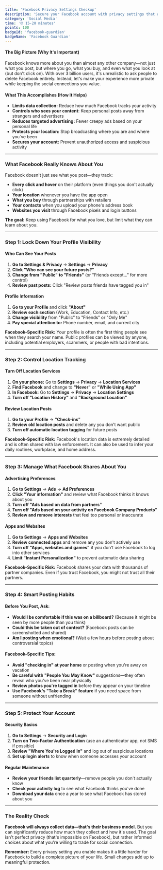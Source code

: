 ```yaml
---
title: 'Facebook Privacy Settings Checkup'
description: 'Secure your Facebook account with privacy settings that actually matter, without losing the social connection you value.'
category: 'Social Media'
time: '⏰ 15-20 minutes'
points: 100
badgeId: 'facebook-guardian'
badgeName: 'Facebook Guardian'
---
```


#### The Big Picture (Why It's Important)
Facebook knows more about you than almost any other company—not just what you post, but where you go, what you buy, and even what you look at (but don't click on). With over 3 billion users, it's unrealistic to ask people to delete Facebook entirely. Instead, let's make your experience more private while keeping the social connections you value.

#### What This Accomplishes (How It Helps)
* **Limits data collection:** Reduce how much Facebook tracks your activity
* **Controls who sees your content:** Keep personal posts away from strangers and advertisers
* **Reduces targeted advertising:** Fewer creepy ads based on your personal life
* **Protects your location:** Stop broadcasting where you are and where you've been
* **Secures your account:** Prevent unauthorized access and suspicious activity

---

### What Facebook Really Knows About You

Facebook doesn't just see what you post—they track:
* **Every click and hover** on their platform (even things you don't actually click)
* **Your location** whenever you have the app open
* **What you buy** through partnerships with retailers
* **Your contacts** when you upload your phone's address book
* **Websites you visit** through Facebook pixels and login buttons

**The goal:** Keep using Facebook for what you love, but limit what they can learn about you.

---

### Step 1: Lock Down Your Profile Visibility

#### Who Can See Your Posts
1. **Go to Settings & Privacy** → **Settings** → **Privacy**
2. **Click "Who can see your future posts?"**
3. **Change from "Public" to "Friends"** (or "Friends except..." for more control)
4. **Review past posts:** Click "Review posts friends have tagged you in"

#### Profile Information
1. **Go to your Profile** and click **"About"**
2. **Review each section** (Work, Education, Contact Info, etc.)
3. **Change visibility** from "Public" to "Friends" or "Only Me"
4. **Pay special attention to:** Phone number, email, and current city

**Facebook-Specific Risk:** Your profile is often the first thing people see when they search your name. Public profiles can be viewed by anyone, including potential employers, scammers, or people with bad intentions.

---

### Step 2: Control Location Tracking

#### Turn Off Location Services
1. **On your phone:** Go to **Settings** → **Privacy** → **Location Services**
2. **Find Facebook** and change to **"Never"** or **"While Using App"**
3. **In Facebook:** Go to **Settings** → **Privacy** → **Location Settings**
4. **Turn off "Location History"** and **"Background Location"**

#### Review Location Posts
1. **Go to your Profile** → **"Check-ins"**
2. **Review old location posts** and delete any you don't want public
3. **Turn off automatic location tagging** for future posts

**Facebook-Specific Risk:** Facebook's location data is extremely detailed and is often shared with law enforcement. It can also be used to infer your daily routines, workplace, and home address.

---

### Step 3: Manage What Facebook Shares About You

#### Advertising Preferences
1. **Go to Settings** → **Ads** → **Ad Preferences**
2. **Click "Your information"** and review what Facebook thinks it knows about you
3. **Turn off "Ads based on data from partners"**
4. **Turn off "Ads based on your activity on Facebook Company Products"**
5. **Review and remove interests** that feel too personal or inaccurate

#### Apps and Websites
1. **Go to Settings** → **Apps and Websites**
2. **Review connected apps** and remove any you don't actively use
3. **Turn off "Apps, websites and games"** if you don't use Facebook to log into other services
4. **Limit "Instant Personalization"** to prevent automatic data sharing

**Facebook-Specific Risk:** Facebook shares your data with thousands of partner companies. Even if you trust Facebook, you might not trust all their partners.

---

### Step 4: Smart Posting Habits

#### Before You Post, Ask:
* **Would I be comfortable if this was on a billboard?** (Because it might be seen by more people than you think)
* **Could this be taken out of context?** (Facebook posts can be screenshotted and shared)
* **Am I posting when emotional?** (Wait a few hours before posting about controversial topics)

#### Facebook-Specific Tips:
* **Avoid "checking in" at your home** or posting when you're away on vacation
* **Be careful with "People You May Know"** suggestions—they often reveal who you've been near physically
* **Review photos you're tagged in** before they appear on your timeline
* **Use Facebook's "Take a Break" feature** if you need space from someone without unfriending

---

### Step 5: Protect Your Account

#### Security Basics
1. **Go to Settings** → **Security and Login**
2. **Turn on Two-Factor Authentication** (use an authenticator app, not SMS if possible)
3. **Review "Where You're Logged In"** and log out of suspicious locations
4. **Set up login alerts** to know when someone accesses your account

#### Regular Maintenance
* **Review your friends list quarterly**—remove people you don't actually know
* **Check your activity log** to see what Facebook thinks you've done
* **Download your data** once a year to see what Facebook has stored about you

---

### The Reality Check

**Facebook will always collect data—that's their business model.** But you can significantly reduce how much they collect and how it's used. The goal isn't perfect privacy (that's impossible on Facebook), but rather informed choices about what you're willing to trade for social connection.

**Remember:** Every privacy setting you enable makes it a little harder for Facebook to build a complete picture of your life. Small changes add up to meaningful protection.
